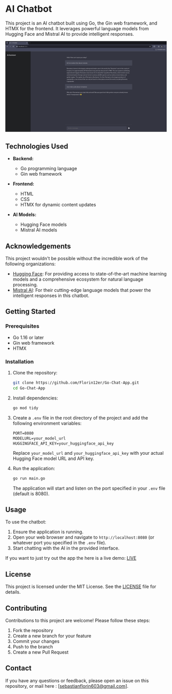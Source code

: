# AI Chatbot

This project is an AI chatbot built using Go, the Gin web framework, and HTMX for the frontend. It leverages powerful language models from Hugging Face and Mistral AI to provide intelligent responses.

![Screenshot of the AI Chatbot](./static/screenshot.png)

## Technologies Used

- **Backend:**
  - Go programming language
  - Gin web framework

- **Frontend:**
  - HTML
  - CSS
  - HTMX for dynamic content updates

- **AI Models:**
  - Hugging Face models
  - Mistral AI models

## Acknowledgements

This project wouldn't be possible without the incredible work of the following organizations:

- [Hugging Face](https://huggingface.co/): For providing access to state-of-the-art machine learning models and a comprehensive ecosystem for natural language processing.
- [Mistral AI](https://mistral.ai/): For their cutting-edge language models that power the intelligent responses in this chatbot.

## Getting Started

### Prerequisites

- Go 1.16 or later
- Gin web framework
- HTMX

### Installation

1. Clone the repository:
    ```bash
    git clone https://github.com/Florin12er/Go-Chat-App.git 
    cd Go-Chat-App
    ```

2. Install dependencies:
    ```bash
    go mod tidy
    ```

3. Create a `.env` file in the root directory of the project and add the following environment variables:
    ```
    PORT=8080
    MODELURL=your_model_url
    HUGGINGFACE_API_KEY=your_huggingface_api_key
    ```
    Replace `your_model_url` and `your_huggingface_api_key` with your actual Hugging Face model URL and API key.

4. Run the application:
    ```bash
    go run main.go
    ```

   The application will start and listen on the port specified in your `.env` file (default is 8080).

## Usage

To use the chatbot:
1. Ensure the application is running.
2. Open your web browser and navigate to `http://localhost:8080` (or whatever port you specified in the `.env` file).
3. Start chatting with the AI in the provided interface.

If you want to just try out the app the here is a live demo: [LIVE](https://go-chat-app-h3ix.onrender.com)

## License

This project is licensed under the MIT License. See the [LICENSE](LICENSE) file for details.

## Contributing

Contributions to this project are welcome! Please follow these steps:
1. Fork the repository
2. Create a new branch for your feature
3. Commit your changes
4. Push to the branch
5. Create a new Pull Request

## Contact

If you have any questions or feedback, please open an issue on this repository, or mail here : [sebastianflorin603@gmail.com].

